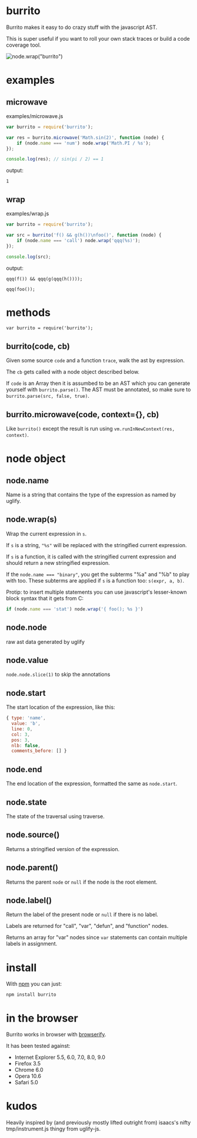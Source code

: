 burrito
=======

Burrito makes it easy to do crazy stuff with the javascript AST.

This is super useful if you want to roll your own stack traces or build a code
coverage tool.

![node.wrap("burrito")](http://substack.net/images/burrito.png)

examples
========

microwave
---------

examples/microwave.js

````javascript
var burrito = require('burrito');

var res = burrito.microwave('Math.sin(2)', function (node) {
    if (node.name === 'num') node.wrap('Math.PI / %s');
});

console.log(res); // sin(pi / 2) == 1
````

output:

    1

wrap
----

examples/wrap.js

````javascript
var burrito = require('burrito');

var src = burrito('f() && g(h())\nfoo()', function (node) {
    if (node.name === 'call') node.wrap('qqq(%s)');
});

console.log(src);
````

output:

    qqq(f()) && qqq(g(qqq(h())));

    qqq(foo());

methods
=======

    var burrito = require('burrito');

burrito(code, cb)
-----------------

Given some source `code` and a function `trace`, walk the ast by expression.

The `cb` gets called with a node object described below.

If `code` is an Array then it is assumbed to be an AST which you can generate
yourself with `burrito.parse()`. The AST must be annotated, so make sure to
`burrito.parse(src, false, true)`.

burrito.microwave(code, context={}, cb)
---------------------------------------

Like `burrito()` except the result is run using
`vm.runInNewContext(res, context)`.

node object
===========

node.name
---------

Name is a string that contains the type of the expression as named by uglify.

node.wrap(s)
------------

Wrap the current expression in `s`.

If `s` is a string, `"%s"` will be replaced with the stringified current
expression.

If `s` is a function, it is called with the stringified current expression and
should return a new stringified expression.

If the `node.name === "binary"`, you get the subterms "%a" and "%b" to play with
too. These subterms are applied if `s` is a function too: `s(expr, a, b)`.

Protip: to insert multiple statements you can use javascript's lesser-known block
syntax that it gets from C:

````javascript
if (node.name === 'stat') node.wrap('{ foo(); %s }')
````

node.node
---------

raw ast data generated by uglify

node.value
----------

`node.node.slice(1)` to skip the annotations

node.start
----------

The start location of the expression, like this:

````javascript
{ type: 'name',
  value: 'b',
  line: 0,
  col: 3,
  pos: 3,
  nlb: false,
  comments_before: [] }
````

node.end
--------

The end  location of the expression, formatted the same as `node.start`.

node.state
----------

The state of the traversal using traverse.

node.source()
-------------

Returns a stringified version of the expression.

node.parent()
-------------

Returns the parent `node` or `null` if the node is the root element.

node.label()
------------

Return the label of the present node or `null` if there is no label.

Labels are returned for "call", "var", "defun", and "function" nodes.

Returns an array for "var" nodes since `var` statements can
contain multiple labels in assignment.

install
=======

With [npm](http://npmjs.org) you can just:

    npm install burrito

in the browser
==============

Burrito works in browser with
[browserify](https://github.com/substack/node-browserify).

It has been tested against:

* Internet Explorer 5.5, 6.0, 7.0, 8.0, 9.0
* Firefox 3.5
* Chrome 6.0
* Opera 10.6
* Safari 5.0

kudos
=====

Heavily inspired by (and previously mostly lifted outright from) isaacs's nifty
tmp/instrument.js thingy from uglify-js.
